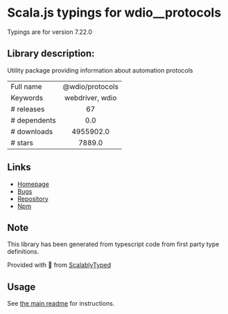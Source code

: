 
# Scala.js typings for wdio__protocols

Typings are for version 7.22.0

## Library description:
Utility package providing information about automation protocols

|                    |                 |
| ------------------ | :-------------: |
| Full name          | @wdio/protocols |
| Keywords           | webdriver, wdio |
| # releases         | 67 |
| # dependents       | 0.0 |
| # downloads        | 4955902.0 |
| # stars            | 7889.0 |

## Links
- [Homepage](https://github.com/webdriverio/webdriverio/tree/main/packages/wdio-protocols)
- [Bugs](https://github.com/webdriverio/webdriverio/issues)
- [Repository](https://github.com/webdriverio/webdriverio)
- [Npm](https://www.npmjs.com/package/%40wdio%2Fprotocols)
    


## Note
This library has been generated from typescript code from first party type definitions.

Provided with :purple_heart: from [ScalablyTyped](https://github.com/oyvindberg/ScalablyTyped)

## Usage
See [the main readme](../../readme.md) for instructions.


